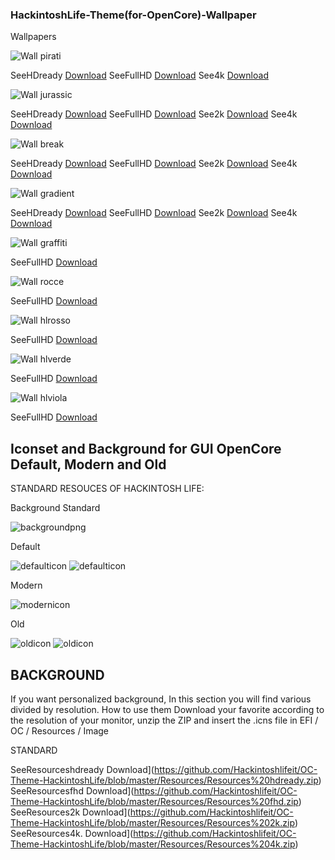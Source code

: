 ### HackintoshLife-Theme(for-OpenCore)-Wallpaper

Wallpapers

![Wall pirati](./Screenshot/pirati.png)

SeeHDready [Download](https://github.com/Hackintoshlifeit/OC-Theme-HackintoshLife/blob/master/Wallpaper/hdready/piratihdready.png)
SeeFullHD  [Download](https://github.com/Hackintoshlifeit/OC-Theme-HackintoshLife/blob/master/Wallpaper/Fullhd/piratifullhd.png)
See4k      [Download](https://github.com/Hackintoshlifeit/OC-Theme-HackintoshLife/blob/master/Wallpaper/4k/pirati4k.png)

![Wall jurassic](./Screenshot/jurassic.png)

SeeHDready [Download](https://github.com/Hackintoshlifeit/OC-Theme-HackintoshLife/blob/master/Wallpaper/hdready/jurassichdready.png)
SeeFullHD  [Download](https://github.com/Hackintoshlifeit/OC-Theme-HackintoshLife/blob/master/Wallpaper/Fullhd/jurassicfullhd.png)
See2k      [Download](https://github.com/Hackintoshlifeit/OC-Theme-HackintoshLife/blob/master/Wallpaper/2k/jurassic2k.png)
See4k      [Download](https://github.com/Hackintoshlifeit/OC-Theme-HackintoshLife/blob/master/Wallpaper/4k/jurassic4k.png)

![Wall break](./Screenshot/break.png)

SeeHDready [Download](https://github.com/Hackintoshlifeit/OC-Theme-HackintoshLife/blob/master/Wallpaper/hdready/coffehdready.png)
SeeFullHD  [Download](https://github.com/Hackintoshlifeit/OC-Theme-HackintoshLife/blob/master/Wallpaper/Fullhd/coffefullhd.png)
See2k      [Download](https://github.com/Hackintoshlifeit/OC-Theme-HackintoshLife/blob/master/Wallpaper/2k/coffe2k.png)
See4k      [Download](https://github.com/Hackintoshlifeit/OC-Theme-HackintoshLife/blob/master/Wallpaper/4k/coffe4k.png)

![Wall gradient](./Screenshot/gradient.png)

SeeHDready [Download](https://github.com/Hackintoshlifeit/OC-Theme-HackintoshLife/blob/master/Wallpaper/hdready/gradientehdready.png)
SeeFullHD  [Download](https://github.com/Hackintoshlifeit/OC-Theme-HackintoshLife/blob/master/Wallpaper/Fullhd/gradientefullhd.png)
See2k      [Download](https://github.com/Hackintoshlifeit/OC-Theme-HackintoshLife/blob/master/Wallpaper/2k/gradiente2k.png)
See4k      [Download](https://github.com/Hackintoshlifeit/OC-Theme-HackintoshLife/blob/master/Wallpaper/4k/gradiente4k.png)

![Wall graffiti](./Screenshot/graffiti.png)

SeeFullHD  [Download](https://github.com/Hackintoshlifeit/OC-Theme-HackintoshLife/blob/master/Wallpaper/Fullhd/Wallpaper%20Graffiti.png)

![Wall rocce](./Screenshot/rocce.png)

SeeFullHD  [Download](https://github.com/Hackintoshlifeit/OC-Theme-HackintoshLife/blob/master/Wallpaper/Fullhd/fullhdrocce.png)

![Wall hlrosso](./Screenshot/hlrosso.png)

SeeFullHD  [Download](https://github.com/Hackintoshlifeit/OC-Theme-HackintoshLife/blob/master/Wallpaper/Fullhd/Wall%20Red.png)

![Wall hlverde](./Screenshot/hlverde.png)

SeeFullHD  [Download](https://github.com/Hackintoshlifeit/OC-Theme-HackintoshLife/blob/master/Wallpaper/Fullhd/Wall%20Green.png)

![Wall hlviola](./Screenshot/hlviola.png)

SeeFullHD  [Download](https://github.com/Hackintoshlifeit/OC-Theme-HackintoshLife/blob/master/Wallpaper/Fullhd/Wall%20Viola_.png)

## Iconset and Background for GUI OpenCore Default, Modern and Old

STANDARD RESOUCES OF HACKINTOSH LIFE:

Background Standard

![backgroundpng](./Screenshot/backgroundpng.png)

Default 

![defaulticon](./Screenshot/defaulticon.png)
![defaulticon](./Screenshot/defaulticon1.png)

Modern

![modernicon](./Screenshot/modernicon.png)

Old

![oldicon](./Screenshot/oldicon.png)
![oldicon](./Screenshot/oldicon1.png)

## BACKGROUND
If you want personalized background, In this section you will find various divided by resolution.
How to use them Download your favorite according to the resolution of your monitor, unzip the ZIP and insert the .icns file in EFI / OC / Resources / Image

STANDARD

SeeResourceshdready  Download](https://github.com/Hackintoshlifeit/OC-Theme-HackintoshLife/blob/master/Resources/Resources%20hdready.zip)
SeeResourcesfhd      Download](https://github.com/Hackintoshlifeit/OC-Theme-HackintoshLife/blob/master/Resources/Resources%20fhd.zip)
SeeResources2k       Download](https://github.com/Hackintoshlifeit/OC-Theme-HackintoshLife/blob/master/Resources/Resources%202k.zip)
SeeResources4k.      Download](https://github.com/Hackintoshlifeit/OC-Theme-HackintoshLife/blob/master/Resources/Resources%204k.zip)

